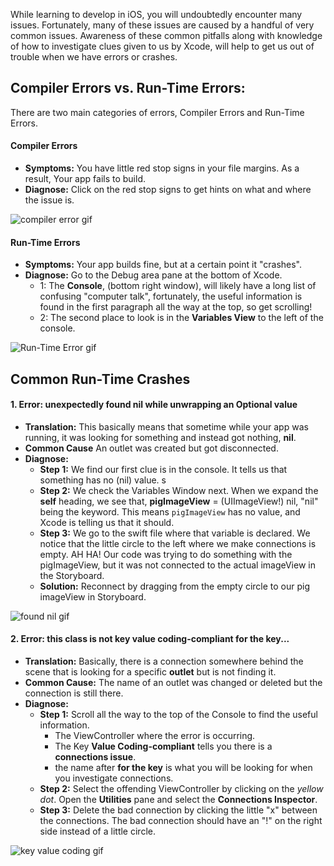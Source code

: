 While learning to develop in iOS, you will undoubtedly encounter many issues. Fortunately, many of these issues are caused by a handful of very common issues. Awareness of these common pitfalls along with knowledge of how to investigate clues given to us by Xcode, will help to get us out of trouble when we have errors or crashes.

## Compiler Errors vs. Run-Time Errors:

There are two main categories of errors, Compiler Errors and Run-Time Errors.

#### Compiler Errors
   - **Symptoms:** You have little red stop signs in your file margins. As a result, Your app fails to build.
   - **Diagnose:** Click on the red stop signs to get hints on what and where the issue is.  

![compiler error gif](http://i.imgur.com/AsNRYvx.gif) 

#### Run-Time Errors
   - **Symptoms:** Your app builds fine, but at a certain point it "crashes".
   - **Diagnose:** Go to the Debug area pane at the bottom of Xcode.
      - 1:  The **Console**, (bottom right window), will likely have a long list of confusing "computer talk", fortunately, the useful information is found in the first paragraph all the way at the top, so get scrolling! 
      - 2: The second place to look is in the **Variables View** to the left of the console. 

![Run-Time Error gif](http://i.imgur.com/nciIGwV.gif) 

## Common Run-Time Crashes

#### 1. Error: unexpectedly found nil while unwrapping an Optional value
- **Translation:** This basically means that sometime while your app was running, it was looking for something and instead got nothing, **nil**.
- **Common Cause** An outlet was created but got disconnected.
- **Diagnose:**   
   - **Step 1:** We find our first clue is in the console. It tells us that something has no (nil) value. s
   - **Step 2:** We check the Variables Window next. When we expand the **self** heading, we see that, **pigImageView** = (UIImageView!) nil, "nil" being the keyword. This means ``pigImageView`` has no value, and Xcode is telling us that it should.
   - **Step 3:** We go to the swift file where that variable is declared. We notice that the little circle to the left where we make connections is empty. AH HA! Our code was trying to do something with the pigImageView, but it was not connected to the actual imageView in the Storyboard.
   - **Solution:** Reconnect by dragging from the empty circle to our pig imageView in Storyboard.  

![found nil gif](http://i.imgur.com/Z8oTiXy.gif)

#### 2. Error: this class is not key value coding-compliant for the key...
- **Translation:** Basically, there is a connection somewhere behind the scene that is looking for a specific **outlet** but is not finding it.
- **Common Cause:** The name of an outlet was changed or deleted but the connection is still there.
- **Diagnose:**
   - **Step 1:** Scroll all the way to the top of the Console to find the useful information.
      - The ViewController where the error is occurring.
      - The Key **Value Coding-compliant** tells you there is a **connections issue**.
      - the name after **for the key** is what you will be looking for when you investigate connections.
   - **Step 2:** Select the offending ViewController by clicking on the *yellow dot*. Open the **Utilities** pane and select the **Connections Inspector**.
   - **Step 3:** Delete the bad connection by clicking the little "x" between the connections. The bad connection should have an "!" on the right side instead of a little circle.

![key value coding gif](http://i.imgur.com/aLwKVKa.gif)